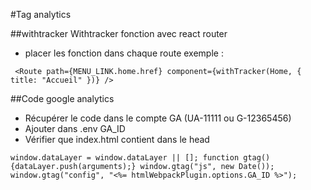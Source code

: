 #Tag analytics

 ##withtracker
Withtracker fonction avec react router
- placer les fonction dans chaque route
exemple : 
  
`` <Route
  path={MENU_LINK.home.href}
  component={withTracker(Home, { title: "Accueil" })}
  />``

##Code google analytics
- Récupérer le code dans le compte GA (UA-11111 ou G-12365456)
- Ajouter dans .env GA_ID
- Vérifier que index.html contient dans le head

``window.dataLayer = window.dataLayer || [];
function gtag(){dataLayer.push(arguments);}
window.gtag("js", new Date());
window.gtag("config", "<%= htmlWebpackPlugin.options.GA_ID %>");``
